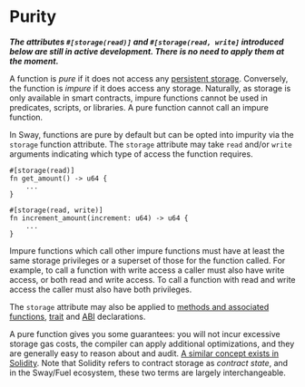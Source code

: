 # Purity

**_The attributes `#[storage(read)]` and `#[storage(read, write]` introduced below are still in active development. There is no need to apply them at the moment._**

A function is _pure_ if it does not access any [persistent storage](./storage.md). Conversely, the function is _impure_ if it does access any storage. Naturally, as storage is only available in smart contracts, impure functions cannot be used in predicates, scripts, or libraries. A pure function cannot call an impure function.

In Sway, functions are pure by default but can be opted into impurity via the `storage` function attribute. The `storage` attribute may take `read` and/or `write` arguments indicating which type of access the function requires.

```sway
#[storage(read)]
fn get_amount() -> u64 {
    ...
}

#[storage(read, write)]
fn increment_amount(increment: u64) -> u64 {
    ...
}
```

Impure functions which call other impure functions must have at least the same storage privileges or a superset of those for the function called. For example, to call a function with write access a caller must also have write access, or both read and write access. To call a function with read and write access the caller must also have both privileges.

The `storage` attribute may also be applied to [methods and associated functions](../basics/methods_and_associated_functions.md), [trait](../advanced/traits.md) and [ABI](../sway-program-types/smart_contracts.md#the-abi-declaration) declarations.

A pure function gives you some guarantees: you will not incur excessive storage gas costs, the compiler can apply additional optimizations, and they are generally easy to reason about and audit. [A similar concept exists in Solidity](https://docs.soliditylang.org/en/v0.8.10/contracts.html#pure-functions). Note that Solidity refers to contract storage as _contract state_, and in the Sway/Fuel ecosystem, these two terms are largely interchangeable.
